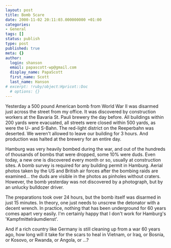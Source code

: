 ```yaml
---
layout: post
title: Bomb Scare
date: 2000-11-02 20:11:03.000000000 +01:00
categories:
- General
tags: []
status: publish
type: post
published: true
meta: {}
author:
  login: shanson
  email: papascott-wp@gmail.com
  display_name: PapaScott
  first_name: Scott
  last_name: Hanson
# excerpt: !ruby/object:Hpricot::Doc
  # options: {}
---
```

<p>Yesterday a 500 pound American bomb from World War II was disarmed just across the street from my office. It was discovered by construction workers at the Bavaria St. Pauli brewery the day before. All buildings within 200 yards were evacuated, all streets were closed within 500 yards, as were the U- and S-Bahn. The red-light district on the Reeperbahn was deserted. We weren't allowed to leave our building for 3 hours. And production was halted at the brewery for an entire day. </p>
<p>Hamburg was very heavily bombed during the war, and out of the hundreds of thousands of bombs that were dropped, some 10% were duds. Even today, a new one is discovered every month or so, usually at construction sites. A bomb survey is required for any building permit in Hamburg. Aerial photos taken by the US and British air forces after the bombing raids are examined... the duds are visible in the photos as pinholes without craters. However, the bomb yesterday was not discovered by a photograph, but by an unlucky bulldozer driver.</p>
<p>The preparations took over 24 hours, but the bomb itself was disarmed in just 15 minutes. In theory, one just needs to unscrew the detonator with a decent wrench. In practice, nothing that has been underground for 60 years comes apart very easily. I'm certainly happy that I don't work for Hamburg's 'Kampfmittelräumdienst'.</p>
<p>And if a rich country like Germany is still cleaning up from a war 60 years ago, how long will it take for the scars to heal in Vietnam, or Iraq, or Bosnia, or Kosovo, or Rwanda, or Angola, or ...?</p>
